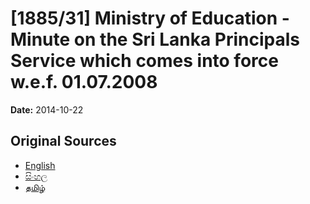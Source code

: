 # [1885/31] Ministry of Education - Minute on the Sri Lanka Principals Service which comes into force w.e.f. 01.07.2008

**Date:** 2014-10-22

## Original Sources

- [English](https://documents.gov.lk/view/extra-gazettes/2014/10/1885-31_E.pdf)
- [සිංහල](https://documents.gov.lk/view/extra-gazettes/2014/10/1885-31_S.pdf)
- [தமிழ்](https://documents.gov.lk/view/extra-gazettes/2014/10/1885-31_T.pdf)
